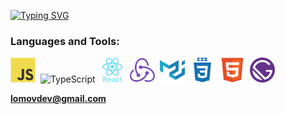 [![Typing SVG](https://readme-typing-svg.herokuapp.com?font=Fira+Code&weight=500&duration=3000&pause=1000&color=BBF516&random=true&width=435&lines=%D0%9F%D1%80%D0%B8%D0%B2%D0%B5%D1%82%2C+%D0%BC%D0%B8%D1%80%F0%9F%92%97;Hello%2C+world%F0%9F%92%97;%E3%81%93%E3%82%93%E3%81%AB%E3%81%A1%E3%81%AF%E3%80%81%E4%B8%96%E7%95%8C%F0%9F%92%97;Bonjour%2C+le+monde%F0%9F%92%97;Ciao%2C+mondo%F0%9F%92%97;Hallo%2C+Welt%F0%9F%92%97;Ol%C3%A1%2C+mundo%F0%9F%92%97;Hola%2C+mundo%F0%9F%92%97;%E4%BD%A0%E5%A5%BD%EF%BC%8C%E4%B8%96%E7%95%8C%F0%9F%92%97;%EC%95%88%EB%85%95%ED%95%98%EC%84%B8%EC%9A%94%2C+%EC%84%B8%EA%B3%84%F0%9F%92%97)](https://git.io/typing-svg)

<h3 align="left">Languages and Tools:</h3>
<div>
  <img src="https://github.com/devicons/devicon/blob/master/icons/javascript/javascript-original.svg" title="JavaScript" alt="JavaScript" width="40" height="40"/>&nbsp;
  <img src="https://cdn.jsdelivr.net/gh/devicons/devicon/icons/typescript/typescript-original.svg" title="TypeScript" alt="TypeScript" width="40" height="40" />&nbsp;
  <img src="https://github.com/devicons/devicon/blob/master/icons/react/react-original-wordmark.svg" title="React" alt="React" width="40" height="40"/>&nbsp;
  <img src="https://github.com/devicons/devicon/blob/master/icons/redux/redux-original.svg" title="Redux" alt="Redux " width="40" height="40"/>&nbsp;
  <img src="https://github.com/devicons/devicon/blob/master/icons/materialui/materialui-original.svg" title="Material UI" alt="Material UI" width="40" height="40"/>&nbsp;
  <img src="https://github.com/devicons/devicon/blob/master/icons/css3/css3-plain-wordmark.svg"  title="CSS3" alt="CSS" width="40" height="40"/>&nbsp;
  <img src="https://github.com/devicons/devicon/blob/master/icons/html5/html5-original.svg" title="HTML5" alt="HTML" width="40" height="40"/>&nbsp;
  <img src="https://github.com/devicons/devicon/blob/master/icons/gatsby/gatsby-original.svg" title="Gatsby"  alt="Gatsby" width="40" height="40"/>&nbsp;
</div>


**lomovdev@gmail.com**
